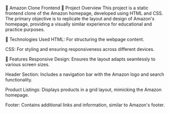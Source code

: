 🛒 Amazon Clone Frontend
📌 Project Overview
This project is a static frontend clone of the Amazon homepage, developed using HTML and CSS. The primary objective is to replicate the layout and design of Amazon's homepage, providing a visually similar experience for educational and practice purposes.

🔧 Technologies Used
HTML: For structuring the webpage content.

CSS: For styling and ensuring responsiveness across different devices.​

🌟 Features
Responsive Design: Ensures the layout adapts seamlessly to various screen sizes.

Header Section: Includes a navigation bar with the Amazon logo and search functionality.

Product Listings: Displays products in a grid layout, mimicking the Amazon homepage.

Footer: Contains additional links and information, similar to Amazon's footer.
